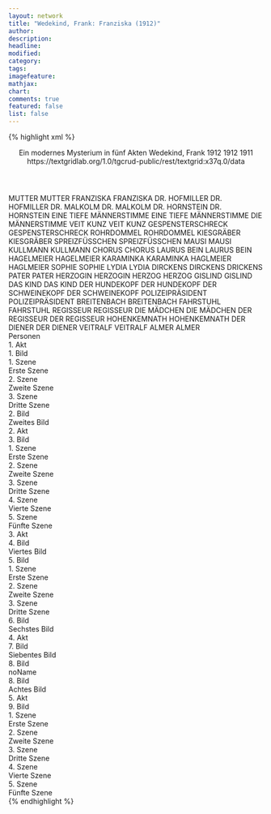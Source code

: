 ```yaml
---
layout: network
title: "Wedekind, Frank: Franziska (1912)"
author:
description:
headline:
modified:
category:
tags:
imagefeature:
mathjax:
chart:
comments: true
featured: false
list: false
---
```

{% highlight xml %}
<?xml-model href="https://raw.githubusercontent.com/DLiNa/project/master/rules/lina.rnc"?><?xml-model href="https://raw.githubusercontent.com/DLiNa/project/master/rules/lina.sch"?>
<play xmlns="http://lina.digital">
  <header>
    <title>Franziska</title>
    <subtitle>Ein modernes Mysterium in fünf Akten</subtitle>
    <genretitle/>
    <author>Wedekind, Frank</author>
    <date type="print" when="1912">1912</date>
    <date type="premiere" when="1912">1912</date>
    <date type="written" when="1911">1911</date>
    <source>https://textgridlab.org/1.0/tgcrud-public/rest/textgrid:x37q.0/data</source>
  </header>
  <personae>
    <character>
      <name>MUTTER</name>
      <alias xml:id="mutter">
        <name>MUTTER</name>
      </alias>
    </character>
    <character>
      <name>FRANZISKA</name>
      <alias xml:id="franziska">
        <name>FRANZISKA</name>
      </alias>
    </character>
    <character>
      <name>DR. HOFMILLER</name>
      <alias xml:id="dr_hofmiller">
        <name>DR. HOFMILLER</name>
      </alias>
    </character>
    <character>
      <name>DR. MALKOLM</name>
      <alias xml:id="dr_malkolm">
        <name>DR. MALKOLM</name>
      </alias>
    </character>
    <character>
      <name>DR. HORNSTEIN</name>
      <alias xml:id="dr_hornstein">
        <name>DR. HORNSTEIN</name>
      </alias>
    </character>
    <character>
      <name>EINE TIEFE MÄNNERSTIMME</name>
      <alias xml:id="eine_tiefe_männerstimme">
        <name>EINE TIEFE MÄNNERSTIMME</name>
      </alias>
      <alias xml:id="die_männerstimme">
        <name>DIE MÄNNERSTIMME</name>
      </alias>
    </character>
    <character>
      <name>VEIT KUNZ</name>
      <alias xml:id="veit_kunz">
        <name>VEIT KUNZ</name>
      </alias>
    </character>
    <character>
      <name>GESPENSTERSCHRECK</name>
      <alias xml:id="gespensterschreck">
        <name>GESPENSTERSCHRECK</name>
      </alias>
    </character>
    <character>
      <name>ROHRDOMMEL</name>
      <alias xml:id="rohrdommel">
        <name>ROHRDOMMEL</name>
      </alias>
    </character>
    <character>
      <name>KIESGRÄBER</name>
      <alias xml:id="kiesgräber">
        <name>KIESGRÄBER</name>
      </alias>
    </character>
    <character>
      <name>SPREIZFÜSSCHEN</name>
      <alias xml:id="spreizfüsschen">
        <name>SPREIZFÜSSCHEN</name>
      </alias>
    </character>
    <character>
      <name>MAUSI</name>
      <alias xml:id="mausi">
        <name>MAUSI</name>
      </alias>
    </character>
    <character>
      <name>KULLMANN</name>
      <alias xml:id="kullmann">
        <name>KULLMANN</name>
      </alias>
    </character>
    <character>
      <name>CHORUS</name>
      <alias xml:id="chorus">
        <name>CHORUS</name>
      </alias>
    </character>
    <character>
      <name>LAURUS BEIN</name>
      <alias xml:id="laurus_bein">
        <name>LAURUS BEIN</name>
      </alias>
    </character>
    <character>
      <name>HAGELMEIER</name>
      <alias xml:id="hagelmeier">
        <name>HAGELMEIER</name>
      </alias>
    </character>
    <character>
      <name>KARAMINKA</name>
      <alias xml:id="karaminka">
        <name>KARAMINKA</name>
      </alias>
    </character>
    <character>
      <name>HAGLMEIER</name>
      <alias xml:id="haglmeier">
        <name>HAGLMEIER</name>
      </alias>
    </character>
    <character>
      <name>SOPHIE</name>
      <alias xml:id="sophie">
        <name>SOPHIE</name>
      </alias>
    </character>
    <character>
      <name>LYDIA</name>
      <alias xml:id="lydia">
        <name>LYDIA</name>
      </alias>
    </character>
    <character>
      <name>DIRCKENS</name>
      <alias xml:id="dirckens">
        <name>DIRCKENS</name>
      </alias>
      <alias xml:id="drickens">
        <name>DRICKENS</name>
      </alias>
    </character>
    <character>
      <name>PATER</name>
      <alias xml:id="pater">
        <name>PATER</name>
      </alias>
    </character>
    <character>
      <name>HERZOGIN</name>
      <alias xml:id="herzogin">
        <name>HERZOGIN</name>
      </alias>
    </character>
    <character>
      <name>HERZOG</name>
      <alias xml:id="herzog">
        <name>HERZOG</name>
      </alias>
    </character>
    <character>
      <name>GISLIND</name>
      <alias xml:id="gislind">
        <name>GISLIND</name>
      </alias>
    </character>
    <character>
      <name>DAS KIND</name>
      <alias xml:id="das_kind">
        <name>DAS KIND</name>
      </alias>
    </character>
    <character>
      <name>DER HUNDEKOPF</name>
      <alias xml:id="der_hundekopf">
        <name>DER HUNDEKOPF</name>
      </alias>
    </character>
    <character>
      <name>DER SCHWEINEKOPF</name>
      <alias xml:id="der_schweinekopf">
        <name>DER SCHWEINEKOPF</name>
      </alias>
    </character>
    <character>
      <name>POLIZEIPRÄSIDENT</name>
      <alias xml:id="polizeipräsident">
        <name>POLIZEIPRÄSIDENT</name>
      </alias>
    </character>
    <character>
      <name>BREITENBACH</name>
      <alias xml:id="breitenbach">
        <name>BREITENBACH</name>
      </alias>
    </character>
    <character>
      <name>FAHRSTUHL</name>
      <alias xml:id="fahrstuhl">
        <name>FAHRSTUHL</name>
      </alias>
    </character>
    <character>
      <name>REGISSEUR</name>
      <alias xml:id="regisseur">
        <name>REGISSEUR</name>
      </alias>
    </character>
    <character>
      <name>DIE MÄDCHEN</name>
      <alias xml:id="die_mädchen">
        <name>DIE MÄDCHEN</name>
      </alias>
    </character>
    <character>
      <name>DER REGISSEUR</name>
      <alias xml:id="der_regisseur">
        <name>DER REGISSEUR</name>
      </alias>
    </character>
    <character>
      <name>HOHENKEMNATH</name>
      <alias xml:id="hohenkemnath">
        <name>HOHENKEMNATH</name>
      </alias>
    </character>
    <character>
      <name>DER DIENER</name>
      <alias xml:id="der_diener">
        <name>DER DIENER</name>
      </alias>
    </character>
    <character>
      <name>VEITRALF</name>
      <alias xml:id="veitralf">
        <name>VEITRALF</name>
      </alias>
    </character>
    <character>
      <name>ALMER</name>
      <alias xml:id="almer">
        <name>ALMER</name>
      </alias>
    </character>
  </personae>
  <text>
    <div>
      <head>Personen</head>
    </div>
    <div>
      <head>1. Akt</head>
      <div>
        <head>1. Bild</head>
        <div>
          <head>1. Szene</head>
          <div>
            <head>Erste Szene</head>
            <sp who="#mutter">
              <amount n="33" unit="speech_acts"/>
              <amount n="1071" unit="words"/>
              <amount n="13" unit="lines"/>
              <amount n="5995" unit="chars"/>
            </sp>
            <sp who="#franziska">
              <amount n="32" unit="speech_acts"/>
              <amount n="695" unit="words"/>
              <amount n="21" unit="lines"/>
              <amount n="3987" unit="chars"/>
            </sp>
          </div>
        </div>
        <div>
          <head>2. Szene</head>
          <div>
            <head>Zweite Szene</head>
            <sp who="#dr_hofmiller">
              <amount n="27" unit="speech_acts"/>
              <amount n="575" unit="words"/>
              <amount n="11" unit="lines"/>
              <amount n="3430" unit="chars"/>
            </sp>
            <sp who="#mutter">
              <amount n="3" unit="speech_acts"/>
              <amount n="31" unit="words"/>
              <amount n="3" unit="lines"/>
              <amount n="177" unit="chars"/>
            </sp>
            <sp who="#franziska">
              <amount n="25" unit="speech_acts"/>
              <amount n="351" unit="words"/>
              <amount n="20" unit="lines"/>
              <amount n="1938" unit="chars"/>
            </sp>
          </div>
        </div>
        <div>
          <head>3. Szene</head>
          <div>
            <head>Dritte Szene</head>
            <sp who="#franziska">
              <amount n="38" unit="speech_acts"/>
              <amount n="562" unit="words"/>
              <amount n="31" unit="lines"/>
              <amount n="3378" unit="chars"/>
            </sp>
            <sp who="#eine_tiefe_männerstimme">
              <amount n="1" unit="speech_acts"/>
              <amount n="4" unit="words"/>
              <amount n="1" unit="lines"/>
              <amount n="21" unit="chars"/>
            </sp>
            <sp who="#die_männerstimme">
              <amount n="2" unit="speech_acts"/>
              <amount n="14" unit="words"/>
              <amount n="2" unit="lines"/>
              <amount n="80" unit="chars"/>
            </sp>
            <sp who="#veit_kunz">
              <amount n="34" unit="speech_acts"/>
              <amount n="668" unit="words"/>
              <amount n="17" unit="lines"/>
              <amount n="3982" unit="chars"/>
            </sp>
          </div>
        </div>
      </div>
      <div>
        <head>2. Bild</head>
        <div>
          <head>Zweites Bild</head>
          <sp who="#gespensterschreck">
            <amount n="3" unit="speech_acts"/>
            <amount n="348" unit="words"/>
            <amount n="46" unit="lines"/>
            <amount n="1914" unit="chars"/>
          </sp>
          <sp who="#rohrdommel">
            <amount n="4" unit="speech_acts"/>
            <amount n="48" unit="words"/>
            <amount n="8" unit="lines"/>
            <amount n="279" unit="chars"/>
          </sp>
          <sp who="#kiesgräber">
            <amount n="2" unit="speech_acts"/>
            <amount n="8" unit="words"/>
            <amount n="2" unit="lines"/>
            <amount n="44" unit="chars"/>
          </sp>
          <sp who="#dr_malkolm">
            <amount n="1" unit="speech_acts"/>
            <amount n="46" unit="words"/>
            <amount n="7" unit="lines"/>
            <amount n="295" unit="chars"/>
          </sp>
          <sp who="#veit_kunz">
            <amount n="9" unit="speech_acts"/>
            <amount n="389" unit="words"/>
            <amount n="74" unit="lines"/>
            <amount n="2318" unit="chars"/>
          </sp>
          <sp who="#spreizfüsschen">
            <amount n="4" unit="speech_acts"/>
            <amount n="107" unit="words"/>
            <amount n="18" unit="lines"/>
            <amount n="621" unit="chars"/>
          </sp>
          <sp who="#franziska">
            <amount n="7" unit="speech_acts"/>
            <amount n="114" unit="words"/>
            <amount n="15" unit="lines"/>
            <amount n="643" unit="chars"/>
          </sp>
          <sp who="#mausi">
            <amount n="5" unit="speech_acts"/>
            <amount n="94" unit="words"/>
            <amount n="14" unit="lines"/>
            <amount n="478" unit="chars"/>
          </sp>
          <sp who="#kullmann">
            <amount n="2" unit="speech_acts"/>
            <amount n="8" unit="words"/>
            <amount n="2" unit="lines"/>
            <amount n="44" unit="chars"/>
          </sp>
          <sp who="#chorus">
            <amount n="1" unit="speech_acts"/>
            <amount n="58" unit="words"/>
            <amount n="18" unit="lines"/>
            <amount n="323" unit="chars"/>
          </sp>
          <sp who="#laurus_bein">
            <amount n="8" unit="speech_acts"/>
            <amount n="416" unit="words"/>
            <amount n="66" unit="lines"/>
            <amount n="2451" unit="chars"/>
          </sp>
          <sp who="#hagelmeier">
            <amount n="1" unit="speech_acts"/>
            <amount n="12" unit="words"/>
            <amount n="2" unit="lines"/>
            <amount n="89" unit="chars"/>
          </sp>
          <sp who="#karaminka">
            <amount n="1" unit="speech_acts"/>
            <amount n="13" unit="words"/>
            <amount n="2" unit="lines"/>
            <amount n="81" unit="chars"/>
          </sp>
          <sp who="#haglmeier">
            <amount n="1" unit="speech_acts"/>
            <amount n="18" unit="words"/>
            <amount n="2" unit="lines"/>
            <amount n="93" unit="chars"/>
          </sp>
        </div>
      </div>
    </div>
    <div>
      <head>2. Akt</head>
      <div>
        <head>3. Bild</head>
        <div>
          <head>1. Szene</head>
          <div>
            <head>Erste Szene</head>
            <sp who="#sophie">
              <amount n="21" unit="speech_acts"/>
              <amount n="554" unit="words"/>
              <amount n="12" unit="lines"/>
              <amount n="3202" unit="chars"/>
            </sp>
            <sp who="#franziska">
              <amount n="21" unit="speech_acts"/>
              <amount n="647" unit="words"/>
              <amount n="8" unit="lines"/>
              <amount n="3687" unit="chars"/>
            </sp>
          </div>
        </div>
        <div>
          <head>2. Szene</head>
          <div>
            <head>Zweite Szene</head>
            <sp who="#lydia">
              <amount n="15" unit="speech_acts"/>
              <amount n="258" unit="words"/>
              <amount n="9" unit="lines"/>
              <amount n="1387" unit="chars"/>
            </sp>
            <sp who="#sophie">
              <amount n="15" unit="speech_acts"/>
              <amount n="335" unit="words"/>
              <amount n="8" unit="lines"/>
              <amount n="1885" unit="chars"/>
            </sp>
            <sp who="#franziska">
              <amount n="3" unit="speech_acts"/>
              <amount n="27" unit="words"/>
              <amount n="3" unit="lines"/>
              <amount n="155" unit="chars"/>
            </sp>
          </div>
        </div>
        <div>
          <head>3. Szene</head>
          <div>
            <head>Dritte Szene</head>
            <sp who="#franziska">
              <amount n="9" unit="speech_acts"/>
              <amount n="125" unit="words"/>
              <amount n="7" unit="lines"/>
              <amount n="790" unit="chars"/>
            </sp>
            <sp who="#sophie">
              <amount n="17" unit="speech_acts"/>
              <amount n="422" unit="words"/>
              <amount n="9" unit="lines"/>
              <amount n="2473" unit="chars"/>
            </sp>
            <sp who="#veit_kunz">
              <amount n="19" unit="speech_acts"/>
              <amount n="380" unit="words"/>
              <amount n="8" unit="lines"/>
              <amount n="2328" unit="chars"/>
            </sp>
            <sp who="#lydia">
              <amount n="1" unit="speech_acts"/>
              <amount n="9" unit="words"/>
              <amount n="1" unit="lines"/>
              <amount n="50" unit="chars"/>
            </sp>
          </div>
        </div>
        <div>
          <head>4. Szene</head>
          <div>
            <head>Vierte Szene</head>
            <sp who="#franziska">
              <amount n="13" unit="speech_acts"/>
              <amount n="330" unit="words"/>
              <amount n="6" unit="lines"/>
              <amount n="1823" unit="chars"/>
            </sp>
            <sp who="#veit_kunz">
              <amount n="12" unit="speech_acts"/>
              <amount n="421" unit="words"/>
              <amount n="5" unit="lines"/>
              <amount n="2475" unit="chars"/>
            </sp>
          </div>
        </div>
        <div>
          <head>5. Szene</head>
          <div>
            <head>Fünfte Szene</head>
            <sp who="#sophie">
              <amount n="6" unit="speech_acts"/>
              <amount n="77" unit="words"/>
              <amount n="5" unit="lines"/>
              <amount n="430" unit="chars"/>
            </sp>
            <sp who="#drickens">
              <amount n="1" unit="speech_acts"/>
              <amount n="5" unit="words"/>
              <amount n="1" unit="lines"/>
              <amount n="35" unit="chars"/>
            </sp>
            <sp who="#dirckens">
              <amount n="7" unit="speech_acts"/>
              <amount n="96" unit="words"/>
              <amount n="6" unit="lines"/>
              <amount n="550" unit="chars"/>
            </sp>
            <sp who="#veit_kunz">
              <amount n="2" unit="speech_acts"/>
              <amount n="18" unit="words"/>
              <amount n="2" unit="lines"/>
              <amount n="103" unit="chars"/>
            </sp>
            <sp who="#franziska">
              <amount n="2" unit="speech_acts"/>
              <amount n="31" unit="words"/>
              <amount n="1" unit="lines"/>
              <amount n="181" unit="chars"/>
            </sp>
            <sp who="#dr_hofmiller">
              <amount n="3" unit="speech_acts"/>
              <amount n="41" unit="words"/>
              <amount n="1" unit="lines"/>
              <amount n="270" unit="chars"/>
            </sp>
          </div>
        </div>
      </div>
    </div>
    <div>
      <head>3. Akt</head>
      <div>
        <head>4. Bild</head>
        <div>
          <head>Viertes Bild</head>
          <sp who="#pater">
            <amount n="18" unit="speech_acts"/>
            <amount n="263" unit="words"/>
            <amount n="11" unit="lines"/>
            <amount n="1597" unit="chars"/>
          </sp>
          <sp who="#veit_kunz">
            <amount n="22" unit="speech_acts"/>
            <amount n="408" unit="words"/>
            <amount n="12" unit="lines"/>
            <amount n="2534" unit="chars"/>
          </sp>
          <sp who="#herzogin">
            <amount n="10" unit="speech_acts"/>
            <amount n="127" unit="words"/>
            <amount n="5" unit="lines"/>
            <amount n="710" unit="chars"/>
          </sp>
          <sp who="#herzog">
            <amount n="26" unit="speech_acts"/>
            <amount n="804" unit="words"/>
            <amount n="13" unit="lines"/>
            <amount n="4919" unit="chars"/>
          </sp>
        </div>
      </div>
      <div>
        <head>5. Bild</head>
        <div>
          <head>1. Szene</head>
          <div>
            <head>Erste Szene</head>
            <sp who="#herzog">
              <amount n="26" unit="speech_acts"/>
              <amount n="313" unit="words"/>
              <amount n="21" unit="lines"/>
              <amount n="1771" unit="chars"/>
            </sp>
            <sp who="#gislind">
              <amount n="26" unit="speech_acts"/>
              <amount n="385" unit="words"/>
              <amount n="19" unit="lines"/>
              <amount n="2062" unit="chars"/>
            </sp>
          </div>
        </div>
        <div>
          <head>2. Szene</head>
          <div>
            <head>Zweite Szene</head>
            <sp who="#herzog">
              <amount n="33" unit="speech_acts"/>
              <amount n="299" unit="words"/>
              <amount n="30" unit="lines"/>
              <amount n="1705" unit="chars"/>
            </sp>
            <sp who="#franziska">
              <amount n="31" unit="speech_acts"/>
              <amount n="233" unit="words"/>
              <amount n="26" unit="lines"/>
              <amount n="1382" unit="chars"/>
            </sp>
          </div>
        </div>
        <div>
          <head>3. Szene</head>
          <div>
            <head>Dritte Szene</head>
            <sp who="#veit_kunz">
              <amount n="16" unit="speech_acts"/>
              <amount n="443" unit="words"/>
              <amount n="6" unit="lines"/>
              <amount n="2580" unit="chars"/>
            </sp>
            <sp who="#franziska">
              <amount n="15" unit="speech_acts"/>
              <amount n="275" unit="words"/>
              <amount n="16" unit="lines"/>
              <amount n="1552" unit="chars"/>
            </sp>
          </div>
        </div>
      </div>
      <div>
        <head>6. Bild</head>
        <div>
          <head>Sechstes Bild</head>
          <sp who="#veit_kunz">
            <amount n="6" unit="speech_acts"/>
            <amount n="263" unit="words"/>
            <amount n="25" unit="lines"/>
            <amount n="1497" unit="chars"/>
          </sp>
          <sp who="#das_kind">
            <amount n="7" unit="speech_acts"/>
            <amount n="67" unit="words"/>
            <amount n="9" unit="lines"/>
            <amount n="344" unit="chars"/>
          </sp>
          <sp who="#franziska">
            <amount n="9" unit="speech_acts"/>
            <amount n="256" unit="words"/>
            <amount n="32" unit="lines"/>
            <amount n="1342" unit="chars"/>
          </sp>
          <sp who="#gislind">
            <amount n="12" unit="speech_acts"/>
            <amount n="241" unit="words"/>
            <amount n="24" unit="lines"/>
            <amount n="1279" unit="chars"/>
          </sp>
          <sp who="#der_hundekopf">
            <amount n="4" unit="speech_acts"/>
            <amount n="128" unit="words"/>
            <amount n="22" unit="lines"/>
            <amount n="736" unit="chars"/>
          </sp>
          <sp who="#der_schweinekopf">
            <amount n="4" unit="speech_acts"/>
            <amount n="116" unit="words"/>
            <amount n="20" unit="lines"/>
            <amount n="681" unit="chars"/>
          </sp>
          <sp who="#herzog">
            <amount n="16" unit="speech_acts"/>
            <amount n="520" unit="words"/>
            <amount n="52" unit="lines"/>
            <amount n="3047" unit="chars"/>
          </sp>
          <sp who="#polizeipräsident">
            <amount n="12" unit="speech_acts"/>
            <amount n="308" unit="words"/>
            <amount n="5" unit="lines"/>
            <amount n="1938" unit="chars"/>
          </sp>
          <sp who="#herzogin">
            <amount n="3" unit="speech_acts"/>
            <amount n="31" unit="words"/>
            <amount n="2" unit="lines"/>
            <amount n="203" unit="chars"/>
          </sp>
        </div>
      </div>
    </div>
    <div>
      <head>4. Akt</head>
      <div>
        <head>7. Bild</head>
        <div>
          <head>Siebentes Bild</head>
          <sp who="#franziska">
            <amount n="15" unit="speech_acts"/>
            <amount n="210" unit="words"/>
            <amount n="11" unit="lines"/>
            <amount n="1211" unit="chars"/>
          </sp>
          <sp who="#veit_kunz">
            <amount n="15" unit="speech_acts"/>
            <amount n="133" unit="words"/>
            <amount n="14" unit="lines"/>
            <amount n="741" unit="chars"/>
          </sp>
        </div>
      </div>
      <div>
        <head>8. Bild</head>
        <div>
          <head>noName</head>
          <div>
            <head>8. Bild</head>
          </div>
          <div>
            <head>Achtes Bild</head>
            <sp who="#franziska">
              <amount n="34" unit="speech_acts"/>
              <amount n="451" unit="words"/>
              <amount n="47" unit="lines"/>
              <amount n="2523" unit="chars"/>
            </sp>
            <sp who="#breitenbach">
              <amount n="33" unit="speech_acts"/>
              <amount n="910" unit="words"/>
              <amount n="23" unit="lines"/>
              <amount n="5345" unit="chars"/>
            </sp>
            <sp who="#veit_kunz">
              <amount n="37" unit="speech_acts"/>
              <amount n="1037" unit="words"/>
              <amount n="83" unit="lines"/>
              <amount n="6211" unit="chars"/>
            </sp>
            <sp who="#fahrstuhl">
              <amount n="16" unit="speech_acts"/>
              <amount n="425" unit="words"/>
              <amount n="4" unit="lines"/>
              <amount n="2627" unit="chars"/>
            </sp>
            <sp who="#regisseur">
              <amount n="2" unit="speech_acts"/>
              <amount n="25" unit="words"/>
              <amount n="2" unit="lines"/>
              <amount n="138" unit="chars"/>
            </sp>
            <sp who="#die_mädchen">
              <amount n="2" unit="speech_acts"/>
              <amount n="335" unit="words"/>
              <amount n="70" unit="lines"/>
              <amount n="1926" unit="chars"/>
            </sp>
            <sp who="#der_regisseur">
              <amount n="1" unit="speech_acts"/>
              <amount n="15" unit="words"/>
              <amount n="1" unit="lines"/>
              <amount n="82" unit="chars"/>
            </sp>
            <sp who="#hohenkemnath">
              <amount n="13" unit="speech_acts"/>
              <amount n="388" unit="words"/>
              <amount n="5" unit="lines"/>
              <amount n="2092" unit="chars"/>
            </sp>
            <sp who="#der_diener">
              <amount n="3" unit="speech_acts"/>
              <amount n="24" unit="words"/>
              <amount n="3" unit="lines"/>
              <amount n="119" unit="chars"/>
            </sp>
          </div>
        </div>
      </div>
    </div>
    <div>
      <head>5. Akt</head>
      <div>
        <head>9. Bild</head>
        <div>
          <head>1. Szene</head>
          <div>
            <head>Erste Szene</head>
            <sp who="#dr_hornstein">
              <amount n="14" unit="speech_acts"/>
              <amount n="510" unit="words"/>
              <amount n="4" unit="lines"/>
              <amount n="2909" unit="chars"/>
            </sp>
            <sp who="#franziska">
              <amount n="12" unit="speech_acts"/>
              <amount n="120" unit="words"/>
              <amount n="10" unit="lines"/>
              <amount n="657" unit="chars"/>
            </sp>
            <sp who="#veitralf">
              <amount n="5" unit="speech_acts"/>
              <amount n="21" unit="words"/>
              <amount n="5" unit="lines"/>
              <amount n="102" unit="chars"/>
            </sp>
          </div>
        </div>
        <div>
          <head>2. Szene</head>
          <div>
            <head>Zweite Szene</head>
            <sp who="#veit_kunz">
              <amount n="12" unit="speech_acts"/>
              <amount n="440" unit="words"/>
              <amount n="4" unit="lines"/>
              <amount n="2556" unit="chars"/>
            </sp>
            <sp who="#franziska">
              <amount n="11" unit="speech_acts"/>
              <amount n="128" unit="words"/>
              <amount n="8" unit="lines"/>
              <amount n="716" unit="chars"/>
            </sp>
          </div>
        </div>
        <div>
          <head>3. Szene</head>
          <div>
            <head>Dritte Szene</head>
            <sp who="#breitenbach">
              <amount n="9" unit="speech_acts"/>
              <amount n="169" unit="words"/>
              <amount n="5" unit="lines"/>
              <amount n="997" unit="chars"/>
            </sp>
            <sp who="#franziska">
              <amount n="6" unit="speech_acts"/>
              <amount n="101" unit="words"/>
              <amount n="3" unit="lines"/>
              <amount n="579" unit="chars"/>
            </sp>
            <sp who="#veit_kunz">
              <amount n="7" unit="speech_acts"/>
              <amount n="177" unit="words"/>
              <amount n="3" unit="lines"/>
              <amount n="1058" unit="chars"/>
            </sp>
          </div>
        </div>
        <div>
          <head>4. Szene</head>
          <div>
            <head>Vierte Szene</head>
            <sp who="#breitenbach">
              <amount n="10" unit="speech_acts"/>
              <amount n="383" unit="words"/>
              <amount n="5" unit="lines"/>
              <amount n="2114" unit="chars"/>
            </sp>
            <sp who="#franziska">
              <amount n="9" unit="speech_acts"/>
              <amount n="71" unit="words"/>
              <amount n="9" unit="lines"/>
              <amount n="382" unit="chars"/>
            </sp>
          </div>
        </div>
        <div>
          <head>5. Szene</head>
          <div>
            <head>Fünfte Szene</head>
            <sp who="#veitralf">
              <amount n="1" unit="speech_acts"/>
              <amount n="4" unit="words"/>
              <amount n="1" unit="lines"/>
              <amount n="23" unit="chars"/>
            </sp>
            <sp who="#almer">
              <amount n="13" unit="speech_acts"/>
              <amount n="443" unit="words"/>
              <amount n="8" unit="lines"/>
              <amount n="2607" unit="chars"/>
            </sp>
            <sp who="#franziska">
              <amount n="12" unit="speech_acts"/>
              <amount n="154" unit="words"/>
              <amount n="10" unit="lines"/>
              <amount n="814" unit="chars"/>
            </sp>
          </div>
        </div>
      </div>
    </div>
  </text>
</play>
{% endhighlight %}